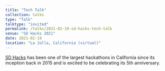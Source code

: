 ```yaml
---
title: "Tech Talk"
collection: talks
type: "Talk"
talktype: "invited"
permalink: /talks/2021-02-19-sd-hacks-tech-talk
venue: "SD Hacks 2021"
date: 2021-02-19
location: "La Jolla, California (virtual)"
---
```


<a href="https://www.sdhacks.io/" target="_blank">SD Hacks</a> has been one of the largest hackathons in California since its inception back in 2015 and is excited to be celebrating its 5th anniversary.

